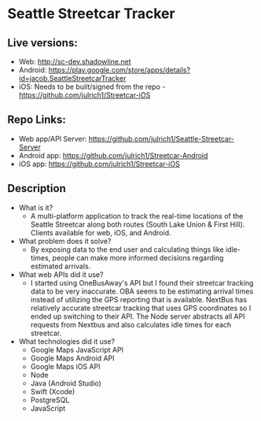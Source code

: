 # Seattle Streetcar Tracker

## Live versions: 
  * Web: http://sc-dev.shadowline.net
  * Android: https://play.google.com/store/apps/details?id=jacob.SeattleStreetcarTracker
  * iOS: Needs to be built/signed from the repo - https://github.com/julrich1/Streetcar-iOS
  
## Repo Links:
  * Web app/API Server: https://github.com/julrich1/Seattle-Streetcar-Server
  * Android app: https://github.com/julrich1/Streetcar-Android
  * iOS app: https://github.com/julrich1/Streetcar-iOS

## Description
* What is it?
  * A multi-platform application to track the real-time locations of the Seattle Streetcar along both routes (South Lake Union & First Hill). Clients available for web, iOS, and Android.
* What problem does it solve?
  * By exposing data to the end user and calculating things like idle-times, people can make more informed decisions regarding estimated arrivals.
* What web APIs did it use?
  * I started using OneBusAway's API but I found their streetcar tracking data to be very inaccurate. OBA seems to be estimating arrival times instead of utilizing the GPS reporting that is available. NextBus has relatively accurate streetcar tracking that uses GPS coordinates so I ended up switching to their API.
  The Node server abstracts all API requests from Nextbus and also calculates idle times for each streetcar.
* What technologies did it use?
  * Google Maps JavaScript API
  * Google Maps Android API
  * Google Maps iOS API
  * Node
  * Java (Android Studio)
  * Swift (Xcode)
  * PostgreSQL
  * JavaScript

